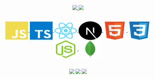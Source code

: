 <div align="center">
  <a href="https://github.com/Tsherculano">
  <img height="180em" src="https://github-readme-stats.vercel.app/api?username=Tsherculano&show_icons=true&theme=dark&include_all_commits=true&count_private=true"/>
  <img height="180em" src="https://github-readme-stats.vercel.app/api/top-langs/?username=Tsherculano&layout=compact&langs_count=7&theme=dark"/>
</div><br>

<div style="display: inline_block" align="center"><br>
  <img align="center" alt="Js" height="60" width="75" src="https://raw.githubusercontent.com/devicons/devicon/master/icons/javascript/javascript-plain.svg">
  <img align="center" alt="Ts" height="60" width="75" src="https://raw.githubusercontent.com/devicons/devicon/master/icons/typescript/typescript-plain.svg">
  <img align="center" alt="React" height="60" width="75" src="https://raw.githubusercontent.com/devicons/devicon/master/icons/react/react-original.svg">
  <img align="center" alt="Next" height="60" width="75" src="https://raw.githubusercontent.com/devicons/devicon/master/icons/nextjs/nextjs-original.svg">
  <img align="center" alt="HTML" height="60" width="75" src="https://raw.githubusercontent.com/devicons/devicon/master/icons/html5/html5-original.svg">
  <img align="center" alt="CSS" height="60" width="75" src="https://raw.githubusercontent.com/devicons/devicon/master/icons/css3/css3-original.svg">
  <img align="center" alt="Node" height="60" width="75" src="https://raw.githubusercontent.com/devicons/devicon/master/icons/nodejs/nodejs-original.svg">
<img align="center" alt="Mongodb" height="60" width="75" src="https://raw.githubusercontent.com/devicons/devicon/master/icons/mongodb/mongodb-original.svg">
</div><br><br>
  
<div align="center">
  <a href="https://instagram.com/devherculano" target="_blank"><img src="https://img.shields.io/badge/-Instagram-%23E4405F?style=for-the-badge&logo=instagram&logoColor=white" target="_blank"></a> 
  <a href = "mailto:tico.herculano@gmail.com"><img src="https://img.shields.io/badge/-Gmail-%23333?style=for-the-badge&logo=gmail&logoColor=white" target="_blank"></a>
  <a href="https://www.linkedin.com/in/tsherculano" target="_blank"><img src="https://img.shields.io/badge/-LinkedIn-%230077B5?style=for-the-badge&logo=linkedin&logoColor=white" target="_blank"></a> 
</div><br><br>
 


